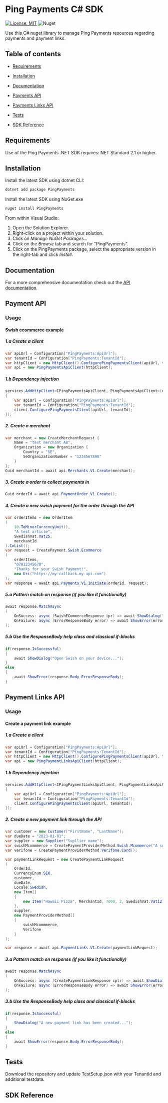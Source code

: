 # Ping Payments C# SDK

[![License: MIT](https://img.shields.io/badge/License-MIT-yellow.svg)](https://opensource.org/licenses/MIT)
![Nuget](https://img.shields.io/nuget/v/PingPayments)

Use this C# nuget library to manage Ping Payments resources regarding payments and payment links.

## Table of contents

* [Requirements](#requirements)

* [Installation](#installation)

* [Documentation](#documentation) 

*  [Payments API](#payment-api)

*  [Payments Links API](#payment-links-api)

* [Tests](#tests)

* [SDK Reference](#sdk-reference)


## Requirements

Use of the Ping Payments .NET SDK requires:
NET Standard 2.1 or higher. 

## Installation

Install the latest SDK using dotnet CLI:

```sh
dotnet add package PingPayments
```

Install the latest SDK using NuGet.exe

```sh
nuget install PingPayments
```

From within Visual Studio:

1. Open the Solution Explorer.
2. Right-click on a project within your solution.
3. Click on *Manage NuGet Packages...*
4. Click on the *Browse* tab and search for "PingPayments".
5. Click on the PingPayments package, select the appropriate version in the
   right-tab and click *Install*.


## Documentation
For a more comprehensive documentation check out the [API documentation](https://docs.pingpayments.com/docs/the-ping-payments-c-sdk). 


## Payment API 

### Usage 


#### Swish ecommerce example

##### 1.a Create a client
```c#
var apiUrl = Configuration["PingPayments:ApiUrl"];
var tenantId = Configuration["PingPayments:TenantId"];
var httpClient = new HttpClient().ConfigurePingPaymentsClient(apiUrl, tenantId);
var api = new PingPaymentsApiClient(httpClient);
```

##### 1.b Dependency injection
```c#
services.AddHttpClient<IPingPaymentsApiClient, PingPaymentsApiClient>(client =>
{
    var apiUrl = Configuration["PingPayments:ApiUrl"];
    var tenantId = Configuration["PingPayments:TenantId"];
    client.ConfigurePingPaymentsClient(apiUrl, tenantId);
});
```

##### 2. Create a merchant 
```c#
var merchant = new CreateMerchantRequest {
    Name = "test merchant AB",
    Organization = new Organization {
        Country = "SE",
        SeOrganizationNumber = "1234567890"
    }
};
Guid merchantId = await api.Merchants.V1.Create(merchant);
```

##### 3. Create a order to collect payments in
```c#
Guid orderId = await api.PaymentOrder.V1.Create();
```

##### 4. Create a new swish payment for the order through the API
```c#
var orderItems = new OrderItem
(
    10.ToMinorCurrencyUnit(), 
    "A test article", 
    SwedishVat.Vat25, 
    merchantId
).InList();
var request = CreatePayment.Swish.Ecommerce
(
    orderItems,
    "07012345678",
    "Thanks for your Swish Payment!",
    new Uri("https://my-callback.my-api.com")
);
var response = await api.Payments.V1.Initiate(orderId, request);
```

##### 5.a Pattern match on response (if you like it functionally)
```c#
await response.MatchAsync
(
    OnSuccess: async (SwishECommerceResponse ipr) => await ShowDialog("Open Swish on your device..."),
    OnFailure: async (ErrorResponseBody error) => await ShowError(error)
);
```

##### 5.b Use the ResponseBody help class and classical if-blocks
```c#
if(response.IsSuccessful)
{
    await ShowDialog("Open Swish on your device...");
} 
else
{
    await ShowError(response.Body.ErrorResponseBody);
}
```

## Payment Links API 
### Usage 

#### Create a payment link example

##### 1.a Create a client
```c#
var apiUrl = Configuration["PingPayments:ApiUrl"];
var tenantId = Configuration["PingPayments:TenantId"];
var httpClient = new HttpClient().ConfigurePingPaymentsClient(apiUrl, tenantId);
var api = new PingPaymentLinksApiClient(httpClient);
```

##### 1.b Dependency injection
```c#
services.AddHttpClient<IPingPaymentLinksApiClient, PingPaymentLinksApiClient>(client =>
{
    var apiUrl = Configuration["PingPayments:ApiUrl"];
    var tenantId = Configuration["PingPayments:TenantId"];
    client.ConfigurePingPaymentsClient(apiUrl, tenantId);
});
```

##### 2. Create a new payment link through the API  
```c#
var customer = new Customer("FirstName", "LastName");
var dueDate = "2023-01-01";
var suppler = new Supplier("Supllier name");
var swishMcommmerce = CreatePaymentProviderMethod.Swish.Mcommerce("A swish message");
var verifone = CreatePaymentProviderMethod.Verifone.Card();

var paymentLinkRequest = new CreatePaymentLinkRequest
(
    OrderId,
    CurrencyEnum.SEK,
    customer,
    dueDate,
    Locale.Swedish,
    new Item[]
    {
        new Item("Hawaii Pizza", MerchantId, 7000, 2, SwedishVat.Vat12)
    },
    suppler,
    new PaymentProviderMethod[]
    {
        swishMcommmerce,
        Verifone
    }
);

var response = await api.PaymentLinks.V1.Create(paymentLinkRequest);
```
##### 3.a Pattern match on response (if you like it functionally)
```c#
await response.MatchAsync
(
    OnSuccess: async (CreatePaymentLinkResponse cplr) => await ShowDialog("A new payment link has been created..."),
    OnFailure: async (ErrorResponseBody error) => await ShowError(error) 
);
```

##### 3.b Use the ResponseBody help class and classical if-blocks
```c#
if(response.IsSuccessful)
{
    ShowDialog("A new payment link has been created...");
} 
else
{
    await ShowError(response.Body.ErrorResponseBody);
}
```

## Tests

Download the repository and update TestSetup.json with your TenantId and additional testdata.


## SDK Reference
